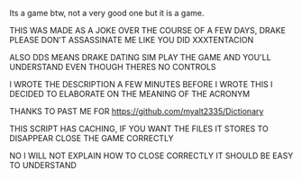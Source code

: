Its a game btw, not a very good one but it is a game.


THIS WAS MADE AS A JOKE OVER THE COURSE OF A FEW DAYS, DRAKE PLEASE DON'T ASSASSINATE ME LIKE YOU DID XXXTENTACION

ALSO DDS MEANS DRAKE DATING SIM PLAY THE GAME AND YOU'LL UNDERSTAND EVEN THOUGH THERES NO CONTROLS

I WROTE THE DESCRIPTION A FEW MINUTES BEFORE I WROTE THIS I DECIDED TO ELABORATE ON THE MEANING OF THE ACRONYM

THANKS TO PAST ME FOR https://github.com/myalt2335/Dictionary

THIS SCRIPT HAS CACHING, IF YOU WANT THE FILES IT STORES TO DISAPPEAR CLOSE THE GAME CORRECTLY

NO I WILL NOT EXPLAIN HOW TO CLOSE CORRECTLY IT SHOULD BE EASY TO UNDERSTAND
